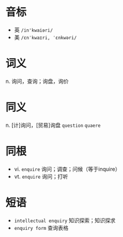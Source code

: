 # 音标

- 英 `/in'kwaiəri/`
- 美 `/ɛnˈkwaɪri, ˈɛnkwəri/`

# 词义

n. 询问，查询；询盘，询价


# 同义

n. [计]询问，[贸易]询盘
`question` `quaere`

# 同根

- vi. `enquire` 询问；调查；问候（等于inquire）
- vt. `enquire` 询问；打听

# 短语

- `intellectual enquiry` 知识探索；知识探求
- `enquiry form` 查询表格


